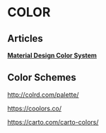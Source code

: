 # COLOR
## Articles
**[Material Design Color System](https://material.io/design/color/the-color-system.html#color-usage-and-palettes)**
## Color Schemes
 http://colrd.com/palette/

 https://coolors.co/

 https://carto.com/carto-colors/

